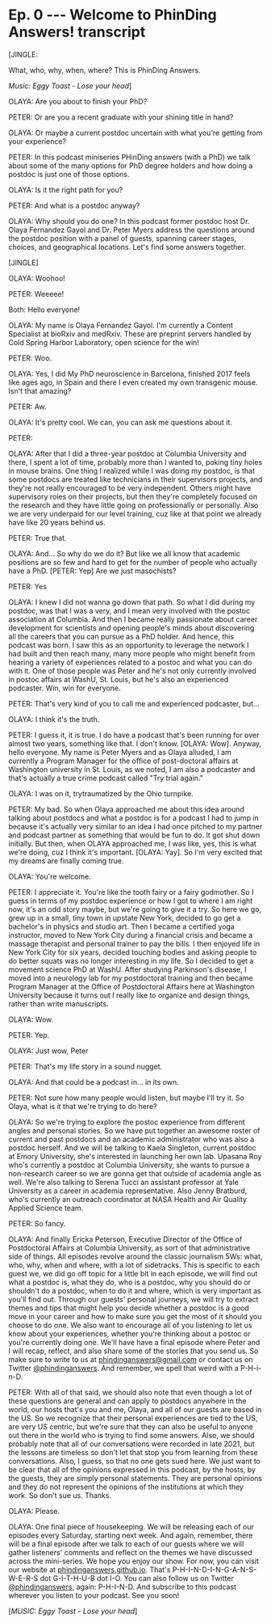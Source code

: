 # Ep. 0 --- Welcome to PhinDing Answers! transcript

[JINGLE:

What, who, why, when, where? This is PhinDing Answers.

*Music: Eggy Toast - Lose your head*]

OLAYA: Are you about to finish your PhD?

PETER: Or are you a recent graduate with your shining title in hand?

OLAYA: Or maybe a current postdoc uncertain with what you're getting from your experience?

PETER: In this podcast miniseries PHinDing answers (with a PhD) we talk about some of the many options for PhD degree holders and how doing a postdoc is just one of those options.

OLAYA: Is it the right path for you?

PETER: And what is a postdoc anyway?

OLAYA: Why should you do one? In this podcast former postdoc host Dr. Olaya Fernandez Gayol and Dr. Peter Myers address the questions around the postdoc position with a panel of guests, spanning career stages, choices, and geographical locations. Let's find some answers together.

[JINGLE]

OLAYA: Woohoo!

PETER: Weeeee!

Both: Hello everyone!

OLAYA: My name is Olaya Fernandez Gayol. I'm currently a Content Specialist at bioRxiv and medRxiv. These are preprint servers handled by Cold Spring Harbor Laboratory, open science for the win!

PETER: Woo.

OLAYA: Yes, I did My PhD neuroscience in Barcelona, finished 2017 feels like ages ago, in Spain and there I even created my own transgenic mouse. Isn't that amazing?

PETER: Aw.

OLAYA: It's pretty cool. We can, you can ask me questions about it.

PETER: <laugh>

OLAYA: After that I did a three-year postdoc at Columbia University and there, I spent a lot of time, probably more than I wanted to, poking tiny holes in mouse brains. One thing I realized while I was doing my postdoc, is that some postdocs are treated like technicians in their supervisors projects, and they're not really encouraged to be very independent. Others might have supervisory roles on their projects, but then they're completely focused on the research and they have little going on professionally or personally. Also we are very underpaid for our level training, cuz like at that point we already have like 20 years behind us.

PETER: True that.

OLAYA: <laugh> And... So why do we do it? But like we all know that academic positions are so few and hard to get for the number of people who actually have a PhD. [PETER: Yep] Are we just masochists?

PETER: Yes

OLAYA: <laugh> I knew I did not wanna go down that path. So what I did during my postdoc, was that I was a very, and I mean very involved with the postoc association at Columbia. And then I became really passionate about career development for scientists and opening people's minds about discovering all the careers that you can pursue as a PhD holder. And hence, this podcast was born. I saw this as an opportunity to leverage the network I had built and then reach many, many more people who might benefit from hearing a variety of experiences related to a postoc and what you can do with it. One of those people was Peter and he's not only currently involved in postoc affairs at WashU, St. Louis, but he's also an experienced podcaster. Win, win for everyone. <laugh>

PETER: That's very kind of you to call me and experienced podcaster, but...

OLAYA: I think it's the truth.

PETER: <laugh> I guess it, it is true. I do have a podcast that's been running for over almost two years, something like that. I don't know. [OLAYA: Wow]. Anyway, hello everyone. My name is Peter Myers and as Olaya alluded, I am currently a Program Manager for the office of post-doctoral affairs at Washington university in St. Louis, as we noted, I am also a podcaster and that's actually a true crime podcast called "Try trial again."

OLAYA: I was on it, trytraumatized by the Ohio turnpike.

PETER: <laugh> My bad. So when Olaya approached me about this idea around talking about postdocs and what a postdoc is for a podcast I had to jump in because it's actually very similar to an idea I had once pitched to my partner and podcast partner as something that would be fun to do. It got shut down initially. But then, when OLAYA approached me, I was like, yes, this is what we're doing, cuz I think it's important. [OLAYA: Yay]. So I'm very excited that my dreams are finally coming true.

OLAYA: You're welcome.

PETER: I appreciate it. You're like the tooth fairy or a fairy godmother. So I guess in terms of my postdoc experience or how I got to where I am right now, it's an odd story maybe, but we're going to give it a try. So here we go, grew up in a small, tiny town in upstate New York, decided to go get a bachelor's in physics and studio art. Then I became a certified yoga instructor, moved to New York City during a financial crisis and became a massage therapist and personal trainer to pay the bills. I then enjoyed life in New York City for six years, decided touching bodies and asking people to do better squats was no longer interesting in my life. So I decided to get a movement science PhD at WashU. After studying Parkinson's disease, I moved into a neurology lab for my postdoctoral training and then became Program Manager at the Office of Postdoctoral Affairs here at Washington University because it turns out I really like to organize and design things, rather than write manuscripts.

OLAYA: Wow.

PETER: Yep.

OLAYA: Just wow, Peter <laugh>

PETER: <laugh> That's my life story in a sound nugget.

OLAYA: And that could be a podcast in... in its own. <laugh>

PETER: Not sure how many people would listen, but maybe I'll try it. So Olaya, what is it that we're trying to do here?

OLAYA: So we're trying to explore the postoc experience from different angles and personal stories. So we have put together an awesome roster of current and past postdocs and an academic administrator who was also a postdoc herself. And we will be talking to Kaela Singleton, current postdoc at Emory University, she's interested in launching her own lab. Upasana Roy who's currently a postdoc at Columbia University, she wants to pursue a non-research career so we are gonna get that outside of academia angle as well. We're also talking to Serena Tucci an assistant professor at Yale University as a career in academia representative. Also Jenny Bratburd, who's currently an outreach coordinator at NASA Health and Air Quality Applied Science team.

PETER: So fancy.

OLAYA: <laugh> And finally Ericka Peterson, Executive Director of the Office of Postdoctoral Affairs at Columbia University, as sort of that administrative side of things. All episodes revolve around the classic journalism 5Ws: what, who, why, when and where, with a lot of sidetracks. This is specific to each guest <laugh> we, we did go off topic for a little bit in each episode, <laugh> we will find out what a postdoc is, what they do, who is a postdoc, why you should do or shouldn't do a postdoc, when to do it and where, which is very important as you'll find out. Through our guests' personal journeys, we will try to extract themes and tips that might help you decide whether a postdoc is a good move in your career and how to make sure you get the most of it should you choose to do one. We also want to encourage all of you listening to let us know about your experiences, whether you're thinking about a postoc or you're currently doing one. We'll have have a final episode where Peter and I will recap, reflect, and also share some of the stories that you send us. So make sure to write to us at [phindinganswers@gmail.com](mailto:phindinganswers@gmail.com) or contact us on Twitter [@phindinganswers](https://twitter.com/phindinganswers). And remember, we spell that weird with a P-H-i-n-D.

PETER: With all of that said, we should also note that even though a lot of these questions are general and can apply to postdocs anywhere in the world, our hosts that's you and me, Olaya, and all of our guests are based in the US. So we recognize that their personal experiences are tied to the US, are very US centric, but we're sure that they can also be useful to anyone out there in the world who is trying to find some answers. Also, we should probably note that all of our conversations were recorded in late 2021, but the lessons are timeless so don't let that stop you from learning from these conversations. Also, I guess, so that no one gets sued here. We just want to be clear that all of the opinions expressed in this podcast, by the hosts, by the guests, they are simply personal statements. They are personal opinions and they do not represent the opinions of the institutions at which they work. So don't sue us. Thanks.

OLAYA: Please.

OLAYA: One final piece of housekeeping. We will be releasing each of our episodes every Saturday, starting next week. And again, remember, there will be a final episode after we talk to each of our guests where we will gather listeners' comments and reflect on the themes we have discussed across the mini-series. We hope you enjoy our show. For now, you can visit our website at [phindinganswers.github.io](https://phindinganswers.github.io). That's P-H-I-N-D-I-N-G-A-N-S-W-E-R-S dot G-I-T-H-U-B dot I-O. You can also follow us on Twitter [@phindinganswers](https://twitter.com/phindinganswers), again: P-H-I-N-D. And subscribe to this podcast wherever you listen to your podcast. See you soon!

[*MUSIC: Eggy Toast - Lose your head*]
